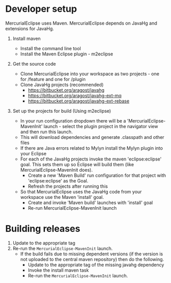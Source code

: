 
# Developer setup

MercurialEclipse uses Maven. MercurialEclipse depends on JavaHg and extensions for JavaHg.

1. Install maven
    * Install the command line tool
    * Install the Maven Eclipse plugin - m2eclipse 

2. Get the source code
    * Clone MercurialEclipse into your workspace as two projects - one for /feature and one for /plugin 
    * Clone JavaHg projects (recommended)
        * https://bitbucket.org/aragost/javahg 
        * https://bitbucket.org/aragost/javahg-ext-mq
        * https://bitbucket.org/aragost/javahg-ext-rebase

3. Set up the projects for build (Using m2eclipse)
    * In your run configuration dropdown there will be a 'MercurialEclipse-MavenInit' launch - select the 
      plugin project in the navigator view and then run this launch.
    * This will download dependencies and generate .classpath and other files
    * If there are Java errors related to Mylyn install the Mylyn plugin into your Eclipse
    * For each of the JavaHg projects invoke the maven 'eclipse:eclipse' goal. This sets them up so Eclipse 
      will build them  (like MercurialEclipse-MavenInit does).
        * Create a new 'Maven Build' run configuration for that project with 'eclipse:eclipse' as the Goal.
        * Refresh the projects after running this 
    * So that MercurialEclipse uses the JavaHg code from your workspace use the Maven 'install' goal. 
        * Create and invoke 'Maven build' launches with 'install' goal
        * Re-run MercurialEclipse-MavenInit launch

# Building releases
  
1. Update to the appropriate tag
2. Re-run the `MercurialEclipse-MavenInit` launch. 
    * If the build fails due to missing dependent versions (if the version is not uploaded to the central 
      maven repository) then do the following.
        * Update to the appropriate tag of the missing javahg dependency
        * Invoke the install maven task
        * Re-run the `MercurialEclipse-MavenInit` launch.
